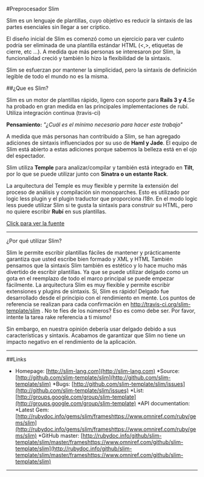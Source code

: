 #Preprocesador Slim

Slim es un lenguaje de plantillas, cuyo objetivo es reducir la sintaxis de las partes esenciales sin llegar a ser críptico.

El diseño inicial de Slim es comenzó como un ejercicio para ver cuánto podría ser eliminada de una plantilla estándar HTML (<,>, etiquetas de cierre, etc ...). A medida que más personas se interesaron por Slim, la funcionalidad creció y también lo hizo la flexibilidad de la sintaxis.

Slim se esfuerzan por mantener la simplicidad, pero la sintaxis de definición legible de todo el mundo no es la misma.

##¿Que es Slim?

Slim es un motor de plantillas rápido, ligero con soporte para **Rails 3 y 4**.Se ha probado en gran medida en las principales implementaciones de rubí. Utiliza integración continua (travis-ci)

**Pensamiento:** *"¿Cuál es el mínimo necesario para hacer este trabajo"*

A medida que más personas han contribuido a Slim, se han agregado adiciones de sintaxis influenciados por su uso de **Haml y Jade**. El equipo de Slim está abierto a estas adiciones porque sabemos la belleza está en el ojo del espectador.

Slim utiliza **Temple** para analizar/compilar y también está integrado en **Tilt**, por lo que se puede utilizar junto con **Sinatra o un estante Rack**.

La arquitectura del Temple es muy flexible y permite la extensión del proceso de análisis y compilación sin monoparches. Esto es utilizado por logic less plugin y el plugin traductor que proporciona *I18n*. En el modo logic less puede utilizar Slim si te gusta la sintaxis para construir su HTML, pero no quiere escribir **Rubí** en sus plantillas.



[Click para ver la fuente](http://www.rubydoc.info/gems/slim/file/doc/logic_less.md)

---

¿Por qué utilizar Slim?

Slim le permite escribir plantillas fáciles de mantener y prácticamente garantiza que usted escribe bien formado y XML y HTML
También pensamos que la sintaxis Slim también es estético y lo hace mucho más divertido de escribir plantillas. Ya que se puede utilizar delgado como un gota en el reemplazo de todo el marco principal se puede empezar fácilmente.
La arquitectura Slim es muy flexible y permite escribir extensiones y plugins de sintaxis.
Sí, Slim es rápido! Delgado fue desarrollado desde el principio con el rendimiento en mente. Los puntos de referencia se realizan para cada confirmación en http://travis-ci.org/slim-template/slim . No te fíes de los números? Eso es como debe ser. Por favor, intente la tarea rake referencia a ti mismo!

Sin embargo, en nuestra opinión debería usar delgado debido a sus características y sintaxis. Acabamos de garantizar que Slim no tiene un impacto negativo en el rendimiento de la aplicación.

---

##Links
* Homepage: [http://slim-lang.com](http://slim-lang.com)
*Source: [http://github.com/slim-template/slim](http://github.com/slim-template/slim)
*Bugs: [http://github.com/slim-template/slim/issues](http://github.com/slim-template/slim/issues)
*List: [http://groups.google.com/group/slim-template](http://groups.google.com/group/slim-template)
*API documentation:
*Latest Gem: [http://rubydoc.info/gems/slim/frameshttps://www.omniref.com/ruby/gems/slim](http://rubydoc.info/gems/slim/frameshttps://www.omniref.com/ruby/gems/slim)
*GitHub master: [http://rubydoc.info/github/slim-template/slim/master/frameshttps://www.omniref.com/github/slim-template/slim](http://rubydoc.info/github/slim-template/slim/master/frameshttps://www.omniref.com/github/slim-template/slim)

---
